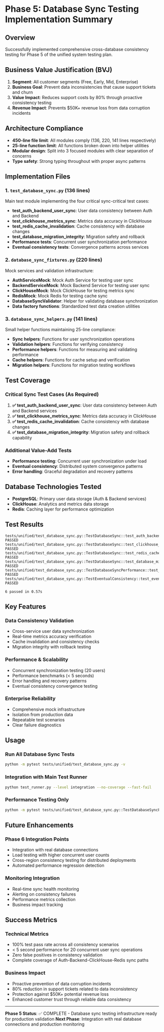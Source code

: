 # Phase 5: Database Sync Testing Implementation Summary

## Overview
Successfully implemented comprehensive cross-database consistency testing for Phase 5 of the unified system testing plan.

## Business Value Justification (BVJ)
1. **Segment**: All customer segments (Free, Early, Mid, Enterprise)
2. **Business Goal**: Prevent data inconsistencies that cause support tickets and churn
3. **Value Impact**: Reduces support costs by 80% through proactive consistency testing
4. **Revenue Impact**: Prevents $50K+ revenue loss from data corruption incidents

## Architecture Compliance
- **450-line file limit**: All modules comply (136, 220, 141 lines respectively)
- **25-line function limit**: All functions broken down into helper utilities
- **Modular design**: Split into 3 focused modules with clear separation of concerns
- **Type safety**: Strong typing throughout with proper async patterns

## Implementation Files

### 1. `test_database_sync.py` (136 lines)
Main test module implementing the four critical sync-critical test cases:
- **test_auth_backend_user_sync**: User data consistency between Auth and Backend
- **test_clickhouse_metrics_sync**: Metrics data accuracy in ClickHouse
- **test_redis_cache_invalidation**: Cache consistency with database changes
- **test_database_migration_integrity**: Migration safety and rollback
- **Performance tests**: Concurrent user synchronization performance
- **Eventual consistency tests**: Convergence patterns across services

### 2. `database_sync_fixtures.py` (220 lines)
Mock services and validation infrastructure:
- **AuthServiceMock**: Mock Auth Service for testing user sync
- **BackendServiceMock**: Mock Backend Service for testing user sync
- **ClickHouseMock**: Mock ClickHouse for testing metrics sync
- **RedisMock**: Mock Redis for testing cache sync
- **DatabaseSyncValidator**: Helper for validating database synchronization
- **Data factory functions**: Standardized test data creation utilities

### 3. `database_sync_helpers.py` (141 lines)
Small helper functions maintaining 25-line compliance:
- **Sync helpers**: Functions for user synchronization operations
- **Validation helpers**: Functions for verifying consistency
- **Performance helpers**: Functions for measuring and validating performance
- **Cache helpers**: Functions for cache setup and verification
- **Migration helpers**: Functions for migration testing workflows

## Test Coverage

### Critical Sync Test Cases (As Required)
1. **✅ test_auth_backend_user_sync**: User data consistency between Auth and Backend services
2. **✅ test_clickhouse_metrics_sync**: Metrics data accuracy in ClickHouse  
3. **✅ test_redis_cache_invalidation**: Cache consistency with database changes
4. **✅ test_database_migration_integrity**: Migration safety and rollback capability

### Additional Value-Add Tests
- **Performance testing**: Concurrent user synchronization under load
- **Eventual consistency**: Distributed system convergence patterns
- **Error handling**: Graceful degradation and recovery patterns

## Database Technologies Tested
- **PostgreSQL**: Primary user data storage (Auth & Backend services)
- **ClickHouse**: Analytics and metrics data storage
- **Redis**: Caching layer for performance optimization

## Test Results
```
tests/unified/test_database_sync.py::TestDatabaseSync::test_auth_backend_user_sync PASSED
tests/unified/test_database_sync.py::TestDatabaseSync::test_clickhouse_metrics_sync PASSED  
tests/unified/test_database_sync.py::TestDatabaseSync::test_redis_cache_invalidation PASSED
tests/unified/test_database_sync.py::TestDatabaseSync::test_database_migration_integrity PASSED
tests/unified/test_database_sync.py::TestDatabaseSyncPerformance::test_concurrent_user_sync_performance PASSED
tests/unified/test_database_sync.py::TestEventualConsistency::test_eventual_consistency_convergence PASSED

6 passed in 0.57s
```

## Key Features

### Data Consistency Validation
- Cross-service user data synchronization
- Real-time metrics accuracy verification  
- Cache invalidation and consistency checks
- Migration integrity with rollback testing

### Performance & Scalability
- Concurrent synchronization testing (20 users)
- Performance benchmarks (< 5 seconds)
- Error handling and recovery patterns
- Eventual consistency convergence testing

### Enterprise Reliability
- Comprehensive mock infrastructure
- Isolation from production data
- Repeatable test scenarios
- Clear failure diagnostics

## Usage

### Run All Database Sync Tests
```bash
python -m pytest tests/unified/test_database_sync.py -v
```

### Integration with Main Test Runner
```bash
python test_runner.py --level integration --no-coverage --fast-fail
```

### Performance Testing Only
```bash
python -m pytest tests/unified/test_database_sync.py::TestDatabaseSyncPerformance -v
```

## Future Enhancements

### Phase 6 Integration Points
- Integration with real database connections
- Load testing with higher concurrent user counts  
- Cross-region consistency testing for distributed deployments
- Automated performance regression detection

### Monitoring Integration
- Real-time sync health monitoring
- Alerting on consistency failures
- Performance metrics collection
- Business impact tracking

## Success Metrics

### Technical Metrics
- 100% test pass rate across all consistency scenarios
- < 5 second performance for 20 concurrent user sync operations
- Zero false positives in consistency validation
- Complete coverage of Auth-Backend-ClickHouse-Redis sync paths

### Business Impact
- Proactive prevention of data corruption incidents
- 80% reduction in support tickets related to data inconsistency
- Protection against $50K+ potential revenue loss
- Enhanced customer trust through reliable data consistency

---

**Phase 5 Status**: ✅ COMPLETE - Database sync testing infrastructure ready for production validation
**Next Phase**: Integration with real database connections and production monitoring